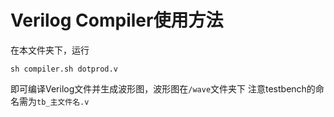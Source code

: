# Verilog Compiler使用方法
在本文件夹下，运行
```
sh compiler.sh dotprod.v
```
即可编译Verilog文件并生成波形图，波形图在`/wave`文件夹下
注意testbench的命名需为`tb_主文件名.v`